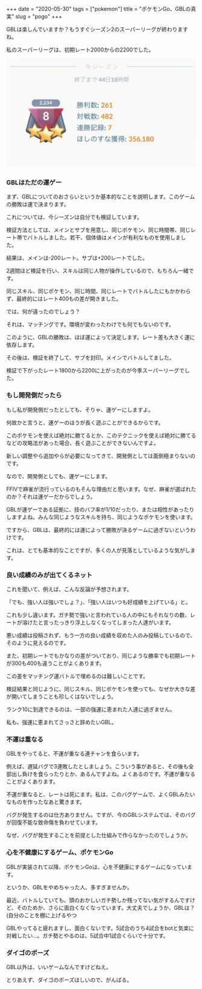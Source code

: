 +++
date = "2020-05-30"
tags = ["pokemon"]
title = "ポケモンGo、GBLの真実"
slug = "pogo"
+++

GBLは楽しんでいますか？もうすぐシーズン2のスーパーリーグが終わりますね。

私のスーパーリーグは、初期レート2000からの2200でした。

![](https://github.com/syui/mstdn.page/raw/master/img/mastodon/media_attachments/files/000/000/021/small/3dd00ddd96f7d976.jpg)

### GBLはただの運ゲー

まず、GBLについてのおさらいというか基本的なことを説明します。このゲームの勝敗は運で決まります。

これについては、今シーズンは自分でも検証しています。

検証方法としては、メインとサブを用意し、同じポケモン、同じ時間帯、同じレート帯でバトルしました。若干、個体値はメインが有利なものを使用しました。

結果は、メインは-200レート。サブは+200レートでした。

2週間ほど検証を行い、スキルは同じ人物が操作しているので、もちろん一緒です。

同じスキル、同じポケモン、同じ時間、同じレートでバトルしたにもかかわらず、最終的にはレート400もの差が開きました。

では、何が違ったのでしょう？

それは、マッチングです。環境が変わったわけでも何でもないのです。

このように、GBLの勝敗は、ほぼ運によって決定します。レート差も大きく運に依存します。

その後は、検証を終了して、サブを封印。メインでバトルしてました。

検証で下がったレート1800から2200に上がったのが今季スーパーリーグでした。

### もし開発側だったら

もし私が開発側だったとしても、そりゃ、運ゲーにしますよ。

何故かと言うと、運ゲーのほうが長く遊ぶことができるからです。

このポケモンを使えば絶対に勝てるとか、このテクニックを使えば絶対に勝てるなどの攻略法があった場合、長く遊ぶことができないんですよ。

新しい調整やら追加やらが必要になってきて、開発側としては面倒極まりないのです。

なので、開発側としても、運ゲーにします。

FFIVで麻雀が流行っているのもそんな理由だと思います。なぜ、麻雀が選ばれたのか？それは運ゲーだからでしょう。

GBLが運ゲーである証拠に、技のバフ率が1/10だったり、または相性があったりしますよね。みんな同じようなスキルを持ち、同じようなポケモンを使います。

ですから、GBLは、最終的には運によって勝敗が決るゲームに過ぎないというわけです。

これは、とても基本的なことですが、多くの人が見落としているような気がします。

### 良い成績のみが出てくるネット

これを聞いて、例えば、こんな反論が予想されます。

「でも、強い人は強いでしょ？」、「強い人はいつも好成績を上げている」と。

これも少し違います。ガチ勢で強いと言われている人の中にもそれなりの数、レートが溶けたと言ったっきり浮上しなくなってしまった人達がいます。

悪い成績は投稿されず、もう一方の良い成績を収めた人のみ投稿しているので、そのように見えるのです。

また、初期レートでもかなりの差がついており、同じような勝率でも初期レートが300も400も違うことがよくあります。

この差をマッチング運バトルで埋めるのは難しいことです。

検証結果と同じように、同じスキル、同じポケモンを使っても、なぜか大きな差が開いてしまうことも珍しくはないでしょう。

ランク10に到達できるのは、一部の強運に恵まれた人達に過ぎません。

私も、強運に恵まれてさっさと辞めたいGBL。

### 不運は重なる

GBLをやってると、不運が重なる連チャンを食らいます。

例えば、遅延バグで3連敗したとしましょう。こういう事があると、その後も全部出し負けを食らったりとか、あるんですよね。よくあるのです。不運が重なることがよくあります。

不運が重なると、レートは死にます。私は、このバグゲームで、よくGBLみたいなものを作ったなあと驚きます。

バグが発生するのは仕方ありません。ですが、今のGBLシステムでは、そのバグが回復不能な致命傷を負わせています。

なぜ、バグが発生することを前提とした仕組みで作らなかったのでしょうか。

### 心を不健康にするゲーム、ポケモンGo

GBLが実装されて以降、ポケモンGoは、心を不健康にするゲームになっています。

というか、GBLをやめちゃった人、多すぎませんか。

最近、バトルしていても、頭のおかしいガチ勢しか残ってない気がするんですけど、そのためか、さらに面白くなくなっています。大丈夫でしょうか、GBLは？ (自分のことを棚に上げるやつ

GBLやってると疲れますし、面白くないです。5試合のうち4試合をbotと気楽に対戦したい...。ガチ勢とやるのは、5試合中1試合くらいで十分です。

### ダイゴのポーズ

GBL以外は、いいゲームなんですけどねえ。

とりあえず、ダイゴのポーズほしいので、がんばる。

